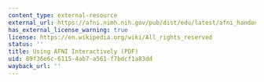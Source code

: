 ```yaml
---
content_type: external-resource
external_url: https://afni.nimh.nih.gov/pub/dist/edu/latest/afni_handouts/afni03_interactive.pdf
has_external_license_warning: true
license: https://en.wikipedia.org/wiki/All_rights_reserved
status: ''
title: Using AFNI Interactively (PDF)
uid: 89f36e6c-6115-4ab7-a561-f7bdcf1a83dd
wayback_url: ''
---
```

